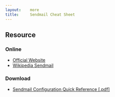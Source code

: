 ```yaml
---
layout:    more
title:     Sendmail Cheat Sheet 
---
```

<div class="content content-400">
    <div class="board board-326">
        <h2 class="board-title">Resource</h2>
        <div class="board-card">
            <h3 class="board-card-title">Online</h3>
            <ul>
                <li><a href="http://www.sendmail.org/">Official Website</a></li>
                <li><a href="http://en.wikipedia.org/wiki/Sendmail">Wikipedia Sendmail</a></li>
            </ul>
        </div>
        <div class="board-card">
            <h3 class="board-card-title">Download</h3>
            <ul>
                <li><a href="/static/cs/Sendmail_quickref.pdf">Sendmail Configuration Quick Reference [.pdf]</a></li>
            </ul>
        </div>
    </div>
</div>
